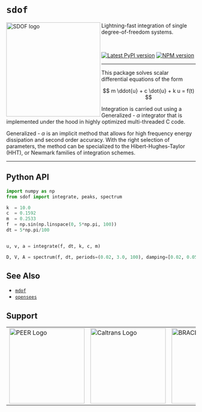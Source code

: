 # `sdof`

<img align="left" src="https://raw.githubusercontent.com/claudioperez/sdof/master/docs/assets/spectrum.svg" width="250px" alt="SDOF logo">

Lightning-fast integration of single degree-of-freedom systems.

<br>

<div style="align:center">

[![Latest PyPI version](https://img.shields.io/pypi/v/sdof?logo=pypi&style=for-the-badge)](https://pypi.python.org/pypi/sdof)
<span class="badge-npmversion"><a href="https://npmjs.org/package/sdof" title="View this project on NPM"><img src="https://img.shields.io/npm/v/sdof.svg?logo=npm&style=for-the-badge" alt="NPM version" /></a></span>

</div>

-------------------------------------------------

This package solves scalar differential equations of the form

$$
m \ddot{u} + c \dot{u} + k u = f(t)
$$

Integration is carried out using a Generalized - $\alpha$ integrator that
is implemented under the hood in highly optimized multi-threaded C code. 

Generalized - $\alpha$ is an implicit method that allows for high frequency energy
dissipation and second order accuracy. With the right selection of parameters,
the method can be specialized to the Hibert-Hughes-Taylor (HHT), or Newmark
families of integration schemes.

<hr />



## Python API

```python
import numpy as np
from sdof import integrate, peaks, spectrum

k  = 10.0
c  = 0.1592
m  = 0.2533
f  = np.sin(np.linspace(0, 5*np.pi, 100))
dt = 5*np.pi/100


u, v, a = integrate(f, dt, k, c, m)

D, V, A = spectrum(f, dt, periods=(0.02, 3.0, 100), damping=[0.02, 0.05])
```

<!--


## Integrator (Adapted from OpenSees docs)

<table>
<tbody>
<tr class="odd">
<td><p><code class="parameter-table-variable">alphaM</code></p></td>
<td><p>$\alpha_M$ factor</p></td>
</tr>
<tr class="even">
<td><p><code class="parameter-table-variable">alphaF</code></p></td>
<td><p>$\alpha_F$ factor</p></td>
</tr>
<tr class="odd">
<td><p><code class="parameter-table-variable">gamma</code></p></td>
<td><p>$\gamma$ factor</p></td>
</tr>
<tr class="even">
<td><p><code class="parameter-table-variable">beta</code></p></td>
<td><p>$\beta$ factor</p></td>
</tr>
</tbody>
</table>

<ol>
<li>$\alpha_F$ and
  $\alpha_M$ are defined differently that in the
  paper, we use $\alpha_F = (1-\alpha_f)$ and
  $\alpha_M=(1-\gamma_m)$ where
  $\alpha_f$ and $\alpha_m$
  are those used in the paper.</li>

<li>Like Newmark and other implicit schemes, the unconditional
  stability of this method applies to linear problems. There are no
  results showing stability of this method over the wide range of
  nonlinear problems that potentially exist. Experience indicates that the
  time step for implicit schemes in nonlinear situations can be much
  greater than those for explicit schemes.</li>

<li>$\alpha_M = 1.0, \alpha_F = 1.0$ produces the Newmark Method.</li>
<li>$\alpha_M = 1.0$ corresponds to the HHT method.</li>
<li>The method is second-order accurate provided $\gamma = \dfrac{1}{2} + \alpha_M - \alpha_F$</li>
<li>The method is unconditionally stable provided $\alpha_M \ge \alpha_F \ge \dfrac{1}{2}, \quad \beta \ge \dfrac{1}{4} +\dfrac{1}{2}(\gamma_M - \gamma_F)$</li>

<li>$\gamma$ and $\beta$
  are optional. The default values ensure the method is unconditionally
  stable, second order accurate and high frequency dissipation is
  maximized.</li>
</ol>
<p>The defaults are:</p>
<dl>
<dt></dt>
<dd>

$$\gamma = \dfrac{1}{2} + \gamma_M - \gamma_F$$

</dd>
</dl>
<p>and</p>
<dl>
<dt></dt>
<dd>

$$\beta = \dfrac{1}{4}(1 + \gamma_M - \gamma_F)^2$$

</dd>
</dl>

### Theory

The generalized $\alpha$ method is a one
step implicit method for solving the transient problem which attempts to
increase the amount of numerical damping present without degrading the order of
accuracy. In the HHT method, the same Newmark approximations are used:

<dl>
<dt></dt>
<dd>

$$u_{t+\Delta t} = u_t + \Delta t \dot u_t + [(0.5 - \beta)
\Delta t^2] \ddot u_t + [\beta \Delta t^2] \ddot u_{t+\Delta t}$$

</dd>
</dl>
<dl>
<dt></dt>
<dd>

$$\dot u_{t+\Delta t} = \dot u_t + [(1-\gamma)\Delta t] \ddot
u_t + [\gamma \Delta t ] \ddot u_{t+\Delta t} $$

</dd>
</dl>
<p>but the time-discrete momentum equation is modified:</p>

$$R_{t + \alpha_M \Delta t} = F_{t+\Delta t}^{\mathrm{ext}} - M \ddot
u_{t + \alpha_M \Delta t} - C \dot u_{t+\alpha_F \Delta t} -
F^{\mathrm{int}}(u_{t + \alpha_F \Delta t})
$$

where the displacements and velocities at the intermediate point are
given by:

$$u_{t+ \alpha_F \Delta t} = (1 - \alpha_F) u_t + \alpha_F
u_{t + \Delta t}$$

$$\dot u_{t+\alpha_F \Delta t} = (1-\alpha_F) \dot u_t +
\alpha_F \dot u_{t + \Delta t}$$

$$\ddot u_{t+\alpha_M \Delta t} = (1-\alpha_M) \ddot u_t +
\alpha_M \ddot u_{t + \Delta t}$$

<p>Following the methods outlined for Newmarks method, linearization of
the nonlinear momentum equation results in the following linear
equations:</p>

$$K_{t+\Delta t}^{*i} d u_{t+\Delta t}^{i+1} = R_{t+\Delta
t}^i$$

$$K_{t+\Delta t}^{*i} = \alpha_F K_t + \alpha_F \frac{\gamma}{\beta \Delta t} C_t + \alpha_M\frac{1}{\beta \Delta t^2}M$$

<p>and</p>

$$R_{t+\Delta t}^i = F_{t + \Delta t}^{\mathrm{ext}} - F(u_{t + \alpha
F \Delta t}^{i-1})^{\mathrm{int}} - C \dot u_{t+\alpha F \Delta t}^{i-1} - M
\ddot u_{t+ \alpha M \Delta t}^{i-1}$$

The linear equations are used to solve for 

$$u_{t+\alpha_F \Delta t}, \dot u_{t + \alpha_F \Delta t} \ddot u_{t+ \alpha M \Delta t}$$

Once convergence has been achieved the displacements,
velocities and accelerations at time $t + \Delta t$ can be computed.

## Compiling

The main integrator is implemented in standard C and can be compiled
as either a Python extension, or Javascript library (via WASM).

### Python

```
pip install .
```

### Javascript

- Install `emscripten` from [here](https://emscripten.org/)
- run `make`. This creates the following files:
  - `dist/fsdof.wasm` - Web assembly - compiled library,
  - `dist/fsdof.js` - interface to binary `fsdof.wasm`

- to test, you can use Python to start an HTTP server in the current directory
  as follows:
  ```shell
  python -m http.server .
  ```


## References

<p>J. Chung, G.M.Hubert. "A Time Integration Algorithm for Structural
   Dynamics with Improved Numerical Dissipation: The
   Generalized - $\alpha$ Method" ASME Journal of
   Applied Mechanics, 60, 371:375, 1993.</p>

<hr />

<p>Code Developed by: <span style="color:blue">fmk</span></p>

-->

## See Also

- [`mdof`](https://pypi.org/project/mdof)
- [`opensees`](https://pypi.org/project/opensees)

## Support

<table align="center">
<tr>

  <td>
    <a href="https://peer.berkeley.edu">
    <img src="https://raw.githubusercontent.com/claudioperez/sdof/master/docs/assets/peer-black-300.png"
         alt="PEER Logo" width="200"/>
    </a>
  </td>

  <td>
    <a href="https://dot.ca.gov/">
    <img src="https://raw.githubusercontent.com/claudioperez/sdof/master/docs/assets/Caltrans.svg.png"
         alt="Caltrans Logo" width="200"/>
    </a>
  </td>

  <td>
    <a href="https://peer.berkeley.edu">
    <img src="https://raw.githubusercontent.com/claudioperez/sdof/master/docs/assets/brace2_logo-new3_ungrouped.svg"
         alt="BRACE2 Logo" width="200"/>
    </a>
  </td>
 
 </tr>
</table>

